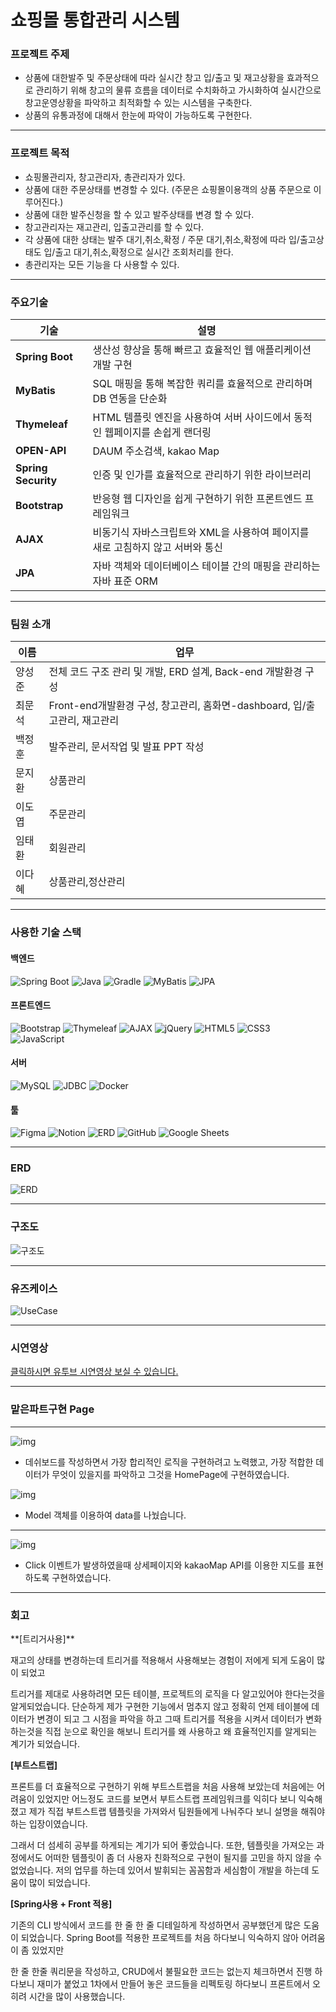 <h1>쇼핑몰 통합관리 시스템</h1>

### 프로젝트 주제 
- 상품에 대한발주 및 주문상태에 따라 실시간 창고 입/출고 및 재고상황을 효과적으로 관리하기 위해 창고의 물류 흐름을 데이터로 수치화하고 가시화하여 실시간으로 창고운영상황을 파악하고 최적화할 수 있는 시스템을 구축한다.
- 상품의 유통과정에 대해서 한눈에 파악이 가능하도록 구현한다.

---

### 프로젝트 목적 

- 쇼핑몰관리자, 창고관리자, 총관리자가 있다.
- 상품에 대한 주문상태를 변경할 수 있다. (주문은 쇼핑몰이용객의 상품 주문으로 이루어진다.)
- 상품에 대한 발주신청을 할 수 있고 발주상태를 변경 할 수 있다.
- 창고관리자는 재고관리, 입출고관리를 할 수 있다.
- 각 상품에 대한 상태는 발주 대기,취소,확정 / 주문 대기,취소,확정에 따라
    입/출고상태도 입/출고 대기,취소,확정으로 실시간 조회처리를 한다.
- 총관리자는 모든 기능을 다 사용할 수 있다.

---

### 주요기술 

| 기술 | 설명 |
| --- | --- |
| **Spring Boot** | 생산성 향상을 통해 빠르고 효율적인 웹 애플리케이션 개발 구현 |
| **MyBatis** | SQL 매핑을 통해 복잡한 쿼리를 효율적으로 관리하며 DB 연동을 단순화 |
| **Thymeleaf** | HTML 템플릿 엔진을 사용하여 서버 사이드에서 동적인 웹페이지를 손쉽게 랜더링 |
| **OPEN-API** | DAUM 주소검색, kakao Map |
| **Spring Security** | 인증 및 인가를 효율적으로 관리하기 위한 라이브러리 |
| **Bootstrap** | 반응형 웹 디자인을 쉽게 구현하기 위한 프론트엔드 프레임워크 |
| **AJAX** | 비동기식 자바스크립트와 XML을 사용하여 페이지를 새로 고침하지 않고 서버와 통신 |
| **JPA** | 자바 객체와 데이터베이스 테이블 간의 매핑을 관리하는 자바 표준 ORM |

---

<h3>팀원 소개</h3>

| 이름 |                                                                      업무 |
| --- | --- |
| 양성준  | 전체 코드 구조 관리 및 개발, ERD 설계, Back-end 개발환경 구성  |
| 최문석  | Front-end개발환경 구성, 창고관리, 홈화면-dashboard, 입/출고관리, 재고관리  |
| 백정훈 | 발주관리, 문서작업 및 발표 PPT 작성  |
| 문지환 | 상품관리 |
| 이도엽 | 주문관리 |
| 임태환 | 회원관리 |
| 이다혜 | 상품관리,정산관리 |

---

###  사용한 기술 스택

#### 백엔드
![Spring Boot](https://img.shields.io/badge/spring%20boot-6DB33F.svg?&style=for-the-badge&logo=spring&logoColor=white)
![Java](https://img.shields.io/badge/java-007396.svg?&style=for-the-badge&logo=java&logoColor=white)
![Gradle](https://img.shields.io/badge/gradle-02303A.svg?&style=for-the-badge&logo=gradle&logoColor=white)
![MyBatis](https://img.shields.io/badge/mybatis-BE3939.svg?&style=for-the-badge&logo=mybatis&logoColor=white)
![JPA](https://img.shields.io/badge/jpa-6DB33F.svg?&style=for-the-badge&logo=jpa&logoColor=white)

#### 프론트엔드
![Bootstrap](https://img.shields.io/badge/bootstrap-7952B3.svg?&style=for-the-badge&logo=bootstrap&logoColor=white)
![Thymeleaf](https://img.shields.io/badge/thymeleaf-005F0F.svg?&style=for-the-badge&logo=thymeleaf&logoColor=white)
![AJAX](https://img.shields.io/badge/ajax-00A0DC.svg?&style=for-the-badge&logo=ajax&logoColor=white)
![jQuery](https://img.shields.io/badge/jquery-0769AD.svg?&style=for-the-badge&logo=jquery&logoColor=white)
![HTML5](https://img.shields.io/badge/html5-E34F26?style=for-the-badge&logo=html5&logoColor=white)
![CSS3](https://img.shields.io/badge/css3-1572B6?style=for-the-badge&logo=css3&logoColor=white)
![JavaScript](https://img.shields.io/badge/javascript-F7DF1E?style=for-the-badge&logo=javascript&logoColor=black)

#### 서버
![MySQL](https://img.shields.io/badge/mysql-4479A1.svg?&style=for-the-badge&logo=mysql&logoColor=white)
![JDBC](https://img.shields.io/badge/jdbc-007396.svg?&style=for-the-badge&logo=java&logoColor=white)
![Docker](https://img.shields.io/badge/Docker-2496ED.svg?&style=for-the-badge&logo=docker&logoColor=white)

#### 툴
![Figma](https://img.shields.io/badge/figma-F24E1E.svg?&style=for-the-badge&logo=figma&logoColor=white)
![Notion](https://img.shields.io/badge/notion-000000.svg?&style=for-the-badge&logo=notion&logoColor=white)
![ERD](https://img.shields.io/badge/erd-0177C1.svg?&style=for-the-badge&logo=data:image/svg+xml;base64,<base64_encoded_logo>)
![GitHub](https://img.shields.io/badge/github-181717.svg?&style=for-the-badge&logo=github&logoColor=white)
![Google Sheets](https://img.shields.io/badge/google%20sheets-34A853.svg?&style=for-the-badge&logo=google%20sheets&logoColor=white)


---

### ERD

![ERD](image/ERD.png)

---
### 구조도

![구조도](image/구조도1.png)

---
### 유즈케이스

![UseCase](image/유즈케이스.png)

---
### 시연영상 
[클릭하시면 유투브 시연영상 보실 수 있습니다.](https://www.youtube.com/watch?v=VFlLRDUYnwE)

---

### 맡은파트구현 Page

--- 
![img](image/홈화면.png)

- 데쉬보드를 작성하면서 가장 합리적인 로직을 구현하려고 노력했고, 가장 적합한 데이터가 무엇이 있을지를 파악하고 그것을 HomePage에 구현하였습니다.

![img](image/창고관리1.jpg)
- Model 객체를 이용하여 data를 나눴습니다.
---
![img](image/창고관리2.jpg)
- Click 이벤트가 발생하였을때 상세페이지와 kakaoMap API를 이용한 지도를 표현하도록 구현하였습니다.



---


<h3>회고</h3>
**[트리거사용]**

재고의 상태를 변경하는데 트리거를 적용해서 사용해보는 경험이 저에게 되게 도움이 많이 되었고 

트리거를 제대로 사용하려면 모든 테이블, 프로젝트의 로직을 다 알고있어야 한다는것을 알게되었습니다. 단순하게 제가 구현한 기능에서 멈추지 않고 정확히 언제 테이블에 데이터가 변경이 되고 그 시점을 파악을 하고 그때 트리거를 적용을 시켜서 데이터가 변화하는것을 직접 눈으로 확인을 해보니 트리거를 왜 사용하고 왜 효율적인지를 알게되는 계기가 되었습니다. 

**[부트스트랩]**

프론트를 더 효율적으로 구현하기 위해 부트스트랩을 처음 사용해 보았는데 처음에는 어려움이 있었지만 어느정도 코드를 보면서 부트스트랩 프레임워크를 익히다 보니 익숙해졌고 제가 직접 부트스트랩 템플릿을 가져와서 팀원들에게 나눠주다 보니 설명을 해줘야 하는 입장이였습니다. 

그래서 더 섬세히 공부를 하게되는 계기가 되어 좋았습니다. 또한, 템플릿을 가져오는 과정에서도 어떠한 템플릿이 좀 더 사용자 친화적으로 구현이 될지를 고민을 하지 않을 수 없었습니다. 저의 업무를 하는데 있어서 발휘되는 꼼꼼함과 세심함이 개발을 하는데 도움이 많이 되었습니다.

**[Spring사용 + Front 적용]**

기존의 CLI 방식에서 코드를 한 줄 한 줄 디테일하게 작성하면서 공부했던게 많은 도움이 되었습니다. Spring Boot를 적용한 프로젝트를 처음 하다보니 익숙하지 않아 어려움이 좀 있었지만 

한 줄 한줄 쿼리문을 작성하고, CRUD에서 불필요한 코드는 없는지 체크하면서 진행 하다보니 재미가 붙었고 1차에서 만들어 놓은 코드들을 리펙토링 하다보니 프론트에서 오히려 시간을 많이 사용했습니다.


